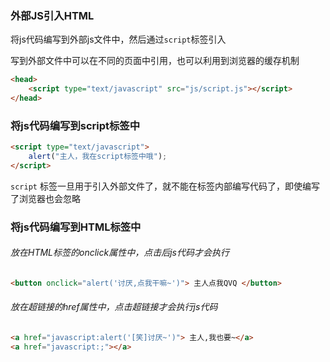 ﻿### 外部JS引入HTML

将js代码编写到外部js文件中，然后通过`script`标签引入

写到外部文件中可以在不同的页面中引用，也可以利用到浏览器的缓存机制

```html
<head>
	<script type="text/javascript" src="js/script.js"></script>
</head>
```

### 将js代码编写到script标签中

```html
<script type="text/javascript">
	alert("主人，我在script标签中哦");
</script>
```

`script` 标签一旦用于引入外部文件了，就不能在标签内部编写代码了，即使编写了浏览器也会忽略 

### 将js代码编写到HTML标签中

###### 放在HTML标签的onclick属性中，点击后js代码才会执行

```html
<button onclick="alert('讨厌,点我干嘛~')"> 主人点我QVQ </button>
```

###### 放在超链接的href属性中，点击超链接才会执行js代码

```html
<a href="javascript:alert('[笑]讨厌~')"> 主人,我也要~</a>
<a href="javascript:;"></a>
```


